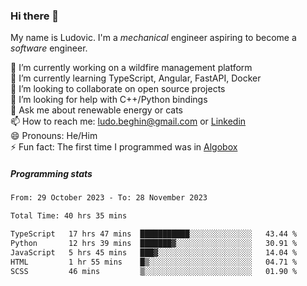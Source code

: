 ### Hi there 👋

My name is Ludovic. I'm a *mechanical* engineer aspiring to become a *software* engineer.

 🔭 I’m currently working on a wildfire management platform<br/>
 🌱 I’m currently learning TypeScript, Angular, FastAPI, Docker<br/>
 👯 I’m looking to collaborate on open source projects<br/>
 🤔 I’m looking for help with C++/Python bindings<br/>
 💬 Ask me about renewable energy or cats<br/>
 📫 How to reach me: ludo.beghin@gmail.com or [Linkedin](https://www.linkedin.com/in/ludovic-beghin/)<br/>
 😄 Pronouns: He/Him<br/>
 ⚡ Fun fact: The first time I programmed was in [Algobox](https://fr.wikipedia.org/wiki/Algobox)<br/>

##### Programming stats
<!--START_SECTION:waka-->

```txt
From: 29 October 2023 - To: 28 November 2023

Total Time: 40 hrs 35 mins

TypeScript   17 hrs 47 mins  ███████████░░░░░░░░░░░░░░   43.44 %
Python       12 hrs 39 mins  ███████▓░░░░░░░░░░░░░░░░░   30.91 %
JavaScript   5 hrs 45 mins   ███▓░░░░░░░░░░░░░░░░░░░░░   14.04 %
HTML         1 hr 55 mins    █▒░░░░░░░░░░░░░░░░░░░░░░░   04.71 %
SCSS         46 mins         ▒░░░░░░░░░░░░░░░░░░░░░░░░   01.90 %
```

<!--END_SECTION:waka-->
